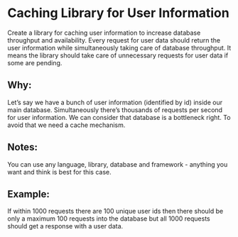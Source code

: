 
# Caching Library for User Information

Create a library for caching user information to increase database throughput and availability.
Every request for user data should return the user information while simultaneously 
taking care of database throughput.
It means the library should take care of unnecessary requests for user data if some are pending.

## Why:

Let’s say we have a bunch of user information (identified by id) inside our main database.
Simultaneously there’s thousands of requests per second for user information.
We can consider that database is a bottleneck right. To avoid that we need a cache mechanism.

## Notes:

You can use any language, library, database and framework - anything you want and think is best for this case.

## Example:

If within 1000 requests there are 100 unique user ids then there should be only a maximum 100 requests into the database 
but all 1000 requests should get a response with a user data.
